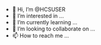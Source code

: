 - 👋 Hi, I’m @HCSUSER
- 👀 I’m interested in ...
- 🌱 I’m currently learning ...
- 💞️ I’m looking to collaborate on ...
- 📫 How to reach me ...

<!---
HCSUSER/HCSUSER is a ✨ special ✨ repository because its `README.md` (this file) appears on your GitHub profile.
You can click the Preview link to take a look at your changes.
--->
